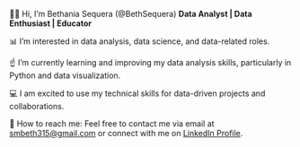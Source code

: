 🚴‍♀️ Hi, I’m Bethania Sequera (@BethSequera) 
**Data Analyst | Data Enthusiast | Educator**

📊 I’m interested in data analysis, data science, and data-related roles.

☝️  I’m currently learning and improving my data analysis skills, particularly in Python and data visualization.

💻 I am excited to use my technical skills for data-driven projects and collaborations.

📩 How to reach me: Feel free to contact me via email at smbeth315@gmail.com or connect with me on [LinkedIn Profile](https://www.linkedin.com/in/bethania-sequera).




